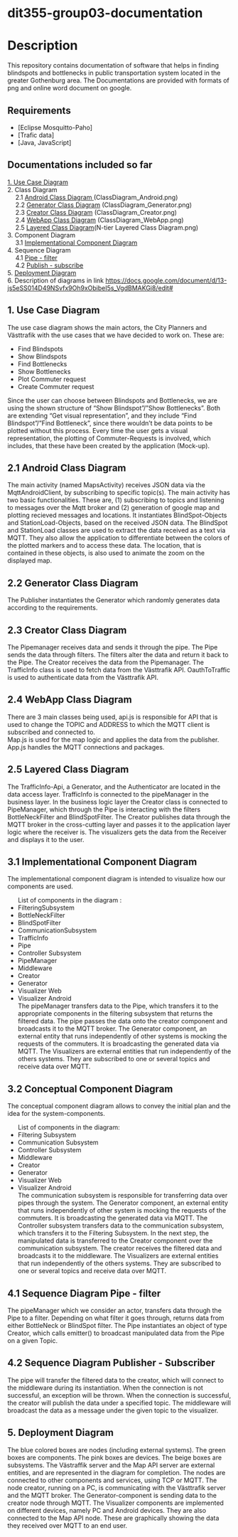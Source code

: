 # dit355-group03-documentation

# Description

This repository contains documentation of software that helps in finding blindspots and bottlenecks in public transportation system located in the greater Gothenburg area. The Documentations are provided with formats of png and online word document on google.

## Requirements

* [Eclipse Mosquitto-Paho]
* [Trafic data]
* [Java, JavaScript]

## Documentations included so far


[1. Use Case Diagram](https://git.chalmers.se/courses/dit355/2019/group-3/dit355-group03-documentation#1-use-case-diagram) <br>
2. Class Diagram <br>
&emsp; 2.1 [Android Class Diagram  ](https://git.chalmers.se/courses/dit355/2019/group-3/dit355-group03-documentation#21-android-class-diagram)(ClassDiagram_Android.png) <br>
&emsp; 2.2 [Generator Class Diagram](https://git.chalmers.se/courses/dit355/2019/group-3/dit355-group03-documentation/blob/master/README.md#22-generator-class-diagram)  (ClassDiagram_Generator.png) <br>
&emsp; 2.3 [Creator Class Diagram](https://git.chalmers.se/courses/dit355/2019/group-3/dit355-group03-documentation/blob/master/README.md#23-creator-class-diagram) (ClassDiagram_Creator.png) <br>
&emsp; 2.4 [WebApp Class Diagram](https://git.chalmers.se/courses/dit355/2019/group-3/dit355-group03-documentation/blob/master/README.md#24-webapp-class-diagram) (ClassDiagram_WebApp.png) <br>
&emsp; 2.5 [Layered Class Diagram](https://git.chalmers.se/courses/dit355/2019/group-3/dit355-group03-documentation/blob/master/README.md#25-layered-class-diagram)(N-tier Layered Class Diagram.png) <br>
3. Component Diagram <br>
&emsp; 3.1 [Implementational Component Diagram](https://git.chalmers.se/courses/dit355/2019/group-3/dit355-group03-documentation/blob/master/README.md#31-implementational-component-diagram) <br>
4. Sequence Diagram <br>
&emsp; 4.1 [Pipe - filter](https://git.chalmers.se/courses/dit355/2019/group-3/dit355-group03-documentation/blob/master/README.md#41-sequence-diagram-pipe-filter) <br>
&emsp; 4.2 [Publish - subscribe](https://git.chalmers.se/courses/dit355/2019/group-3/dit355-group03-documentation#42-sequence-diagram-publisher-subscriber) <br>
5. [Deployment Diagram](https://git.chalmers.se/courses/dit355/2019/group-3/dit355-group03-documentation/blob/master/README.md#5-deployment-diagram) <br>
6. Description of diagrams in link https://docs.google.com/document/d/13-js5eSS014D49NSvfx9Oh9xObibeI5s_VgdBMAKGi8/edit# <br>

 




<h2> 1. Use Case Diagram </h2>
The use case diagram shows the main actors, the City Planners and Västtrafik with the use cases that we have decided to work on. 
These are:
<ul>
<li>Find Blindspots</li>
<li>Show Blindspots</li>
<li>Find Bottlenecks</li>
<li>Show Bottlenecks</li>
<li>Plot Commuter request</li>
<li>Create Commuter request</li>
</ul>

Since the user can choose between Blindspots and Bottlenecks, we are using the shown structure of “Show Blindspot”/”Show Bottlenecks”. 
Both are extending “Get visual representation”, and they include “Find Blindspot”/”Find Bottleneck”, since there wouldn’t be data points to be plotted without this process. 
Every time the user gets a visual representation, the plotting of Commuter-Requests is involved, which includes, 
that these have been created by the application (Mock-up).

<h2>2.1 Android Class Diagram</h2>
<p>The main activity (named MapsActivity) receives JSON data via the MqttAndroidClient, by subscribing to specific topic(s). 
The main activity has two basic functionalities. These are, (1) subscribing to topics and listening to messages over the Mqtt broker and (2) generation of google map and plotting recieved messages and locations. 
It instantiates BlindSpot-Objects and StationLoad-Objects, based on the received JSON data.
The BlindSpot and StationLoad classes are used to extract the data received as a text via MQTT. They also allow the application to differentiate between the colors of the plotted markers and to access these data. The location, that is contained in these objects, is also used to animate the zoom on the displayed map.
</p>

<h2>2.2 Generator Class Diagram</h2>
<p>The Publisher instantiates the Generator which randomly generates data according to the requirements.</p>

<h2>2.3 Creator Class Diagram</h2>
<p>The Pipemanager receives data and sends it through the pipe. The Pipe sends the data through filters. The filters alter the data and return it back to the Pipe. The Creator receives the data from the Pipemanager. The TrafficInfo class is used to fetch data from the Västtrafik API. OauthToTraffic is used to authenticate data from the Västtrafik API.</p>

<h2>2.4 WebApp Class Diagram</h2>
<p>There are 3 main classes being used, api.js is responsible for API that is used to change the TOPIC and ADDRESS to which the MQTT client is subscribed and connected to.<br> Map.js is used for the map logic and applies the data from the publisher. App.js handles the MQTT connections and packages.</p>

<h2>2.5 Layered Class Diagram</h2>
<p>The TrafficInfo-Api, a Generator, and the Authenticator are located in the data access layer. TrafficInfo is connected to the pipeManager in the business layer. 
In the business logic layer the Creator class is connected to PipeManager, which through the Pipe is interacting with the filters BottleNeckFilter and BlindSpotFilter.  
The Creator publishes data through the MQTT broker in the cross-cutting layer and passes it to the application layer logic where the receiver is. 
The visualizers gets the data from the Receiver and displays it to the user.
</p>


<h2>3.1 Implementational Component Diagram </h2> 
<p>The implementational component diagram is intended to visualize how our components are used. 
<ul>
List of components in the diagram :
<li>FilteringSubsystem </li>
<li>BottleNeckFilter </li>
<li>BlindSpotFilter</li>
<li>CommunicationSubsystem</li>
<li>TrafficInfo</li>
<li>Pipe</li>
<li>Controller Subsystem</li>
<li>PipeManager</li>
<li>Middleware</li>
<li>Creator</li>
<li>Generator</li>
<li>Visualizer Web</li>
<li>Visualizer Android</li>
The pipeManager transfers data to the Pipe, which transfers it to the appropriate components in the filtering subsystem that returns the filtered data. The pipe passes the data onto the creator component and broadcasts it to the MQTT broker. 
The Generator component, an external entity that runs independently of other systems is mocking the requests of the commuters. It is broadcasting the generated data via MQTT.
The Visualizers are external entities that run independently of the others systems. They are subscribed to one or several topics and receive data over MQTT.
</ul>
</p>

<h2>3.2 Conceptual Component Diagram </h2> 
<p>The conceptual component diagram allows to convey the initial plan and the idea for the system-components. 
<ul>
List of components in the diagram:
<li>Filtering Subsystem</li>
<li>Communication Subsystem</li>
<li>Controller Subsystem</li>
<li>Middleware</li>
<li>Creator</li>
<li>Generator</li>
<li>Visualizer Web</li>
<li>Visualizer Android</li>
The communication subsystem is responsible for transferring data over pipes through the system.
The Generator component, an external entity that runs independently of other system is mocking the requests of the commuters. It is broadcasting the generated data via MQTT.
The Controller subsystem transfers data to the communication subsystem, which transfers it to the Filtering Subsystem. In the next step, the manipulated data is transferred to the Creator component over the communication subsystem. The creator receives the filtered data and broadcasts it to the middleware.
The Visualizers are external entities that run independently of the others systems. They are subscribed to one or several topics and receive data over MQTT. 
</ul>
</p>
<h2> 4.1 Sequence Diagram Pipe - filter </h2>
<p>The pipeManager which we consider an actor, transfers data through the Pipe to a filter. Depending on what filter it goes through, returns data from either BottleNeck or BlindSpot filter. The Pipe instantiates an object of type Creator, which calls emitter() to broadcast manipulated data from the Pipe on a given Topic. 
</p>
<h2> 4.2 Sequence Diagram  Publisher - Subscriber </h2>
<p>
The pipe will transfer the filtered data to the creator, which will connect to the middleware during its instantiation. When the connection is not successful, an exception will be thrown. When the connection is successful, the creator will publish the data under a specified topic. The middleware will broadcast the data as a message under the given topic  to the visualizer.
</p>

<h2>5. Deployment Diagram</h2>
<p>The blue colored boxes are nodes (including external systems). The green boxes are components. The pink boxes are devices. The beige boxes are subsystems. 
The Västraffik server and the Map API server are external entities, and are represented in the diagram for completion.
The nodes are connected to other components and services, using TCP or MQTT. The node creator, running on a PC, is communicating with the Västtrafik server and the MQTT broker. The Generator-component is sending data to the creator node through MQTT. 
The Visualizer components are implemented on different devices, namely PC and Android devices. They are also connected to the Map API node. These are graphically showing the data they received over MQTT to an end user. 
</p>